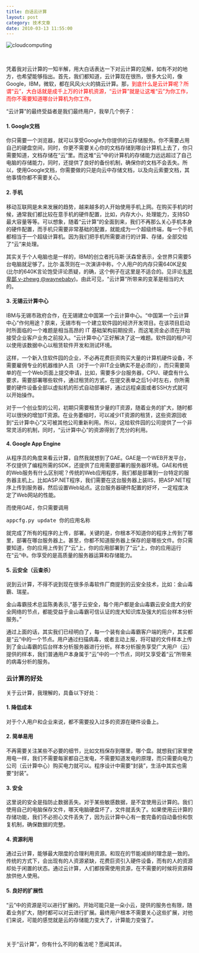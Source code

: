 ```yaml
---
title: 白话云计算
layout: post
category: 技术文章
date: 2010-03-13 11:55:00
---
```


![cloudcomputing](http://images.cnblogs.com/cnblogs_com/coderzh/WindowsLiveWriter/4c0229025c1c_8900/cloudcomputing_thumb.jpg "cloudcomputing")

&nbsp;

凭着我对云计算的一知半解，用大白话表达一下对云计算的见解，如有不对的地方，也希望能够指出。首先，我们都知道，云计算现在很热，很多大公司，像Google，IBM，微软，都在风风火火的搞云计算。那，<span style="color: red;">到底什么是云计算呢？所谓&#8220;云&#8221;，大白话就是成千上万的计算机资源，&#8220;云计算&#8221;就是让这堆&#8220;云&#8221;为你工作，而你不需要知道哪台计算机为你工作。</span>

&#8220;云计算&#8221;的最终受益者是我们最终用户，我举几个例子：

#### 1. Google文档

你只需要一个浏览器，就可以享受Google为你提供的云存储服务。你不需要占用自己的硬盘空间，同时，你更不需要关心你的文档存储到哪台计算机上去了，你只需要知道，文档存储在&#8220;云&#8221;里。而这堆&#8220;云&#8221;中的计算机的存储能力远远超过了自己电脑的存储能力，同时，还提供了良好的备份机制，确保你的文档不会丢失。所以，使用Google文档，你需要做的只是向云中存储文档，以及向云索要文档，其他事情你都不需要关心。

#### 2. 手机

移动互联网是未来发展的趋势，越来越多的人开始使用手机上网。在购买手机的时候，通常我们都比较在意手机的硬件配置，比如，内存大小，处理能力，支持SD最大容量等等。可以想象，随着&#8220;云计算&#8221;的全面到来，我们不再那么关心手机本身的硬件配置，而手机只需要非常基础的配置，就能成为一个超级终端，每一个手机都相当于一个超级计算机。因为我们把手机所需要进行的计算、存储，全部交给了&#8220;云&#8221;来处理。

其实关于个人电脑也是一样的，IBM的创立者托马斯&#183;沃森曾表示，全世界只需要5台电脑就足够了。比尔&#183;盖茨则在一次演讲中称，个人用户的内存只需640K足矣(比尔的640K言论饱受评论质疑，的确，这个例子在这里是不适合的。见评论[韦恩卑鄙 v-zhewg @waynebaby](http://www.cnblogs.com/coderzh/archive/2010/03/13/talk-cloudcomputing.html#1779045))。由此可见，&#8220;云计算&#8221;所带来的变革是相当的大的。

#### 3. 无锡云计算中心

IBM与无锡市政府合作，在无锡建立中国第一个云计算中心。&#8220;中国第一个云计算中心&#8221;作何用途？原来，无锡市有一个建立软件园的经济开发项目。在该项目启动时所面临的一个难题是相当高昂的 IT 基础架构前期投资，而这笔资金必须在开始接受企业客户业务之前投入。&#8220;云计算中心&#8221;正好解决了这一难题。软件园的租户可以使用该数据中心以租赁软件开发和测试环境。

这样，一个新入住软件园的企业，不必再花费巨资购买大量的计算机硬件设备，不需要雇佣专业的机器维护人员（对于一个非IT企业确实不是必须的），而只需要简单的在一个Web页面上提交申请，比如，需要多少台服务器，CPU、硬盘有什么要求，需要部署哪些软件，通过租赁的方式，在提交表单之后1小时左右，你所需要的硬件设备全部以虚拟机的形式自动部署好，通过远程桌面或者SSH方式就可以开始操作。

对于一个创业型的公司，初期只需要租赁少量的IT资源，随着业务的扩大，随时都可以很快的增加IT资源。在业务萎缩时，可以减少IT资源的租赁，这些资源回收到&#8220;云计算中心&#8221;又可被其他公司重新利用。所以，这给软件园的公司提供了一个非常灵活的机制，同时，&#8220;云计算中心&#8221;的资源得到了充分的利用。

#### 4. Google App Engine

从程序员的角度来看云计算，自然我就想到了GAE。GAE是一个WEB开发平台，不仅提供了编程所需的SDK，还提供了应用需要部署的服务器环境。GAE和传统的Web服务有什么区别呢？传统的Web应用程序，我们都是部署到一台特定的服务器主机上。比如ASP.NET程序，我们需要在这台服务器上装IIS，把ASP.NET程序上传到服务器，然后设置Web站点。这台服务器硬件配置的好坏，一定程度决定了Web网站的性能。

而使用GAE，你只需要调用

<pre>appcfg.py update 你的应用名称</pre>

就完成了所有的程序的上传，部署。关键的是，你根本不知道你的程序上传到了哪里，部署在哪台服务器上。甚至，你都不知道服务器上保存的是哪些文件。你只需要知道，你的应用上传到了&#8220;云&#8221;上，你的应用部署到了&#8220;云&#8221;上，你的应用运行在&#8220;云&#8220;中。你享受的是高质量的服务器运算和存储能力。

#### 5. 云安全（云查杀）

说到云计算，不得不说到现在很多杀毒软件厂商提到的云安全技术，比如：金山毒霸、瑞星。

金山毒霸技术总监陈勇表示,&#8220;基于云安全，每个用户都是金山毒霸云安全庞大的安全网络的节点，都能受益于金山毒霸可信认证的庞大知识库及强大的后台样本分析服务。&#8221;

通过上面的话，其实我们已经明白了，每一个装有金山毒霸客户端的用户，其实都是&#8220;云&#8221;中的一个节点。用户通过扫描病毒，或者主动上报，将可疑的文件样本上传到了金山毒霸的后台样本分析服务器进行分析。样本分析服务享受广大用户（云）提供的样本，我们普通用户本身属于&#8220;云&#8221;中的一个节点，同时又享受着&#8220;云&#8221;所带来的病毒分析的服务。

### 云计算的好处

关于云计算，我理解的，具备以下好处：

#### 1. 降低成本

对于个人用户和企业来说，都不需要投入过多的资源在硬件设备上。

#### 2. 简单易用

不再需要关注某些不必要的细节，比如文档保存到哪里，哪个盘。就想我们家里使用电一样，我们不需要每家都自己发电，不需要知道发电的原理，而只需要向电力公司（云计算中心）购买电力就可以。程序设计中需要&#8220;封装&#8221;，生活中其实也需要&#8220;封装&#8221;。

#### 3. 安全

这里说的安全是指防止数据丢失。对于某些敏感数据，是不宜使用云计算的。我们使用自己的电脑保存文件，哪天电脑硬盘坏了，文件就丢失了。如果使用云计算的存储功能，我们不必担心文件丢失了，因为云计算中心有一套完备的自动备份和恢复机制，确保数据的完整。

#### 4. 资源利用

通过云计算，能够最大限度的合理利用资源。和现在的节能减排的理念是一致的。传统的方式下，会出现有的人资源紧缺，花费巨资引入硬件设备，而有的人的资源却处于闲置的状态。通过云计算，人们都按需使用资源，在不需要的时候将资源释放供他人使用。

#### 5. 良好的扩展性

&#8220;云&#8221;中的资源是可以进行扩展的。开始可能只是一朵小云，提供的服务也有限，随着业务扩大，随时都可以对云进行扩展。最终用户根本不需要关心这些扩展，对他们来说，可能的感觉就是云的存储能力变大了，计算能力变强了。

&nbsp;

关于&#8220;云计算&#8221;，你有什么不同的看法呢？愿闻其详。
